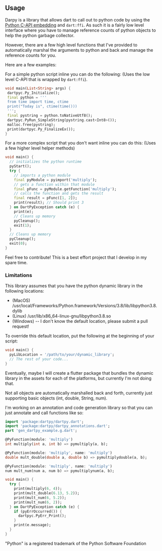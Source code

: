 ## Usage

Darpy is a library that allows dart to call out to python code
by using the [Python C-API embedding](https://docs.python.org/3/c-api/index.html#c-api-index) and `dart:ffi`.
As such it is a fairly low level interface where you have to manage reference counts of python objects to help the python garbage collector.

However, there are a few high level functions that I've provided to automatically marshal the arguments to python and back and manage the reference counts for you.

Here are a few examples:

For a simple python script inline you can do the following:
(Uses the low level C-API that is wrapped by `dart:ffi`).
```dart
void main(List<String> args) {
 dartpyc.Py_Initialize();
 final python = '''
 from time import time, ctime
 print("Today is", ctime(time()))
 ''';
 final pystring = python.toNativeUtf8();
 dartpyc.PyRun_SimpleString(pystring.cast<Int8>());
 malloc.free(pystring);
 print(dartpyc.Py_FinalizeEx());
}
```

For a more complex script that you don't want inline you can do this:
(Uses a few higher level helper methods)
```dart
void main() {
  // initializes the python runtime
  pyStart();
  try {
    // imports a python module
    final pyModule = pyimport('multiply');
    // gets a function within that module
    final pFunc = pyModule.getFunction('multiply');
    // calls the function and gets the result
    final result = pFunc([1, 2]);
    print(result); // Should print 3
  } on DartPyException catch (e) {
    print(e);
    // Cleans up memory
    pyCleanup();
    exit(1);
  }
  // Cleans up memory
  pyCleanup();
  exit(0);
}
```

Feel free to contribute! This is a best effort project that I develop in my spare time. 

### Limitations

This library assumes that you have the python dynamic library in the following locations:
- (MacOS) /usr/local/Frameworks/Python.framework/Versions/3.8/lib/libpython3.8.dylib
- (Linux) /usr/lib/x86_64-linux-gnu/libpython3.8.so
- (Windows) -- I don't know the default location, please submit a pull request!

To override this default location, put the following at the beginning of your script:
```dart
void main() {
  pyLibLocation = '/path/to/your/dynamic_library';
  // The rest of your code...
}
```
Eventually, maybe I will create a flutter package that bundles the dynamic library in the assets for each of the platforms, but currently I'm not doing that.

Not all objects are automatically marshalled back and forth, currently just supporting basic objects (int, double, String, num).

I'm working on an annotation and code generation library so that you can just annotate and call functions like so:
```dart
import 'package:dartpy/dartpy.dart';
import 'package:dartpy/dartpy_annotations.dart';
part 'gen_dartpy_example.g.dart';

@PyFunction(module: 'multiply')
int multiply(int a, int b) => pymultiply(a, b);

@PyFunction(module: 'multiply', name: 'multiply')
double mult_double(double a, double b) => pymultiplydouble(a, b);

@PyFunction(module: 'multiply', name: 'multiply')
num mult_num(num a, num b) => pymultiplynum(a, b);

void main() {
  try {
    print(multiply(6, 4));
    print(mult_double(6.13, 5.2));
    print(mult_num(6, 5.2));
    print(mult_num(6, 2));
  } on DartPyException catch (e) {
    if (pyErrOccurred()) {
      dartpyc.PyErr_Print();
    }
    print(e.message);
  }
}
```

"Python" is a registered trademark of the Python Software Foundation

